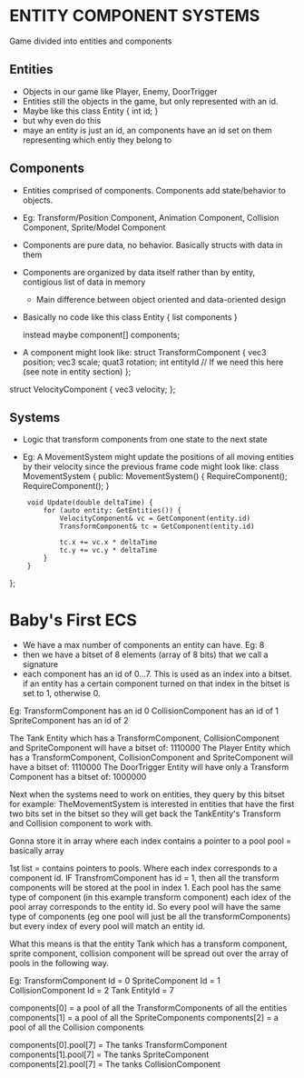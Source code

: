 # ENTITY COMPONENT SYSTEMS

Game divided into entities and components

## Entities
- Objects in our game like Player, Enemy, DoorTrigger
- Entities still the objects in the game, but only represented with an id.
- Maybe like this
class Entity {
    int id;
}
- but why even do this
- maye an entity is just an id, an components have an id set on them representing which entiy they belong to


## Components
- Entities comprised of components. Components add state/behavior to objects.
- Eg: Transform/Position Component, Animation Component, Collision Component, Sprite/Model Component
- Components are pure data, no behavior. Basically structs with data in them
- Components are organized by data itself rather than by entity, contigious list of data in memory
     - Main difference between object oriented and data-oriented design
- Basically no code like this 
    class Entity {
        list<Component> components
    }

    instead maybe
    component[] components;
- A component might look like:
struct TransformComponent {
    vec3 position;
    vec3 scale;
    quat3 rotation;
    int entityId // If we need this here (see note in entity section)
};

struct VelocityComponent {
    vec3 velocity;
};


## Systems
 - Logic that transform components from one state to the next state
 - Eg: A MovementSystem might update the positions of all moving entities by their velocity since the previous frame
code might look like:
 class MovementSystem {
    public:
        MovementSystem() {
            RequireComponent<TransformComponent>();
            RequireComponent<VelocityComponent>();
        }

        void Update(double deltaTime) {
            for (auto entity: GetEntities()) {
                VelocityComponent& vc = GetComponent(entity.id)
                TransformComponent& tc = GetComponent(entity.id)

                tc.x += vc.x * deltaTime
                tc.y += vc.y * deltaTime
            }
        }
 };

 # Baby's First ECS

 - We have a max number of components an entity can have. Eg: 8
 - then we have a bitset of 8 elements (array of 8 bits) that we call a signature
 - each component has an id of 0...7. This is used as an index into a bitset.
 if an entity has a certain component turned on that index in the bitset is set to 1, otherwise 0.

 Eg:
 TransformComponent has an id 0
 CollisionComponent has an id of 1
 SpriteComponent has an id of 2

The Tank Entity which has a TransformComponent, CollisionComponent  and SpriteComponent will have a bitset of:   1110000
The Player Entity which has a TransformComponent, CollisionComponent and SpriteComponent will have a bitset of:  1110000
The DoorTrigger Entity will have only a Transform Component has a bitset of:                                     1000000

Next when the systems need to work on entities, they query by this bitset
for example:
TheMovementSystem is interested in entities that have the first two bits set in the bitset so they will get back the TankEntity's Transform and Collision component to work with.

Gonna store it in array where each index contains a pointer to a pool
pool = basically array

1st list = contains pointers to pools. Where each index corresponds to a component id. IF TransfromComponent has id = 1, then all the transform components will be stored at the pool in index 1.
Each pool has the same type of component (in this example transform component)
each idex of the pool array corresponds to the entity id. So every pool will have the same type of components (eg one pool will just be all the transformComponents) but every index of every pool will match an entity id.

What this means is that the entity Tank which has a transform component, sprite component, collision component
will be spread out over the array of pools in the following way.

Eg: 
TransformComponent Id = 0
SpriteComponent Id = 1
CollisionComponent Id = 2
Tank EntityId = 7 

components[0] = a pool of all the TransformComponents of all the entities
components[1] = a pool of all the SpriteComponents
components[2] = a pool of all the Collision components

components[0].pool[7] = The tanks TransformComponent
components[1].pool[7] = The tanks SpriteComponent
components[2].pool[7] = The tanks CollisionComponent